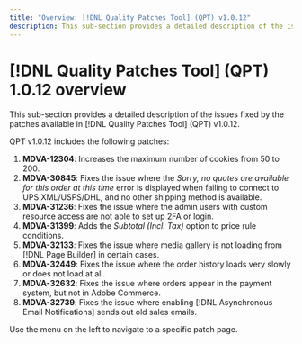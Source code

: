 ```yaml
---
title: "Overview: [!DNL Quality Patches Tool] (QPT) v1.0.12"
description: This sub-section provides a detailed description of the issues fixed by the patches available in [!DNL Quality Patches Tool] (QPT) v1.0.12.
---
```

# [!DNL Quality Patches Tool] (QPT) 1.0.12 overview

This sub-section provides a detailed description of the issues fixed by the patches available in [!DNL Quality Patches Tool] (QPT) v1.0.12.

QPT v1.0.12 includes the following patches:

1. **MDVA-12304**: Increases the maximum number of cookies from 50 to 200.
1. **MDVA-30845**: Fixes the issue where the *Sorry, no quotes are available for this order at this time* error is displayed when failing to connect to UPS XML/USPS/DHL, and no other shipping method is available.
1. **MDVA-31236**: Fixes the issue where the admin users with custom resource access are not able to set up 2FA or login.
1. **MDVA-31399**: Adds the *Subtotal (Incl. Tax)* option to price rule conditions.
1. **MDVA-32133**: Fixes the issue where media gallery is not loading from [!DNL Page Builder] in certain cases.
1. **MDVA-32449**: Fixes the issue where the order history loads very slowly or does not load at all.
1. **MDVA-32632**: Fixes the issue where orders appear in the payment system, but not in Adobe Commerce.
1. **MDVA-32739**: Fixes the issue where enabling [!DNL Asynchronous Email Notifications] sends out old sales emails.

Use the menu on the left to navigate to a specific patch page.
